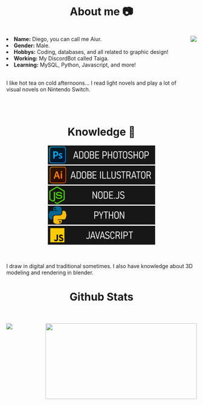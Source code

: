 <body>
    <h1 align="center">About me 📷 </h1>
    <br>
    <div>
        <img src="https://imgur.com/AAbTSAG.gif" height="200" align="right">
        <li>
            <b>Name:</b> Diego, you can call me Aiur.
        </li>
        <li>
            <b>Gender:</b> Male.
        </li>
        <li>
            <b>Hobbys:</b> Coding, databases, and all related to graphic design!
        </li>
        <li>
            <b>Working:</b> My DiscordBot called Taiga.
        </li>
        <li>
            <b>Learning:</b> MySQL, Python, Javascript, and more!
        </li>
        <br>
        <p>
            I like hot tea on cold afternoons... I read light novels and play a lot of visual novels on Nintendo Switch.
        </p>
    </div>
    <br><br>
    <h1 align="center">Knowledge 📓</h1>
    <div>
        <p align="center"><img src="assets/ps.png" height="50">
            <img src="assets/ai.png" height="50">
            <img src="assets/node.png" height="50">
            <img src="assets/py.png" height="50">
            <img src="assets/js.png" height="50">
        </p>
        <br>
        <p>
            I draw in digital and traditional sometimes. I also have knowledge about 3D modeling and rendering in
            blender.
        </p>
    </div>
    <h1 align="center">Github Stats</h1>
    <br>
    <div align="center">
        <br>
        <img align="left" src="https://github-readme-stats.vercel.app/api?username=aiursentoriakd&show_icons=true&hide_border=true&&count_private=true&include_all_commits=true&theme=tokyonight" />
        <img align="right" height="200" width="400" src="https://github-readme-stats.vercel.app/api/top-langs/?username=aiursentoriakd&langs_count=5&theme=tokyonight&hide_border=true" alt="">
    </div>
</body>
